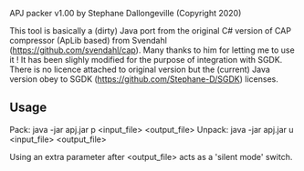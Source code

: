 APJ packer v1.00 by Stephane Dallongeville (Copyright 2020)

This tool is basically a (dirty) Java port from the original C# version of CAP compressor (ApLib based) from Svendahl (https://github.com/svendahl/cap). Many thanks to him for letting me to use it !
It has been slighly modified for the purpose of integration with SGDK.
There is no licence attached to original version but the (current) Java version obey to SGDK (https://github.com/Stephane-D/SGDK) licenses.

Usage
-----
Pack:     java -jar apj.jar p <input_file> <output_file>
Unpack:   java -jar apj.jar u <input_file> <output_file>

Using an extra parameter after <output_file> acts as a 'silent mode' switch.
